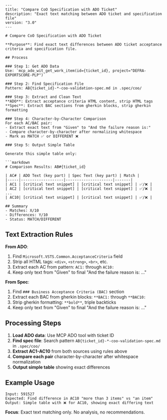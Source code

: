 ```prompt
---
title: "Compare CoO Specification with ADO Ticket"
description: "Exact text matching between ADO ticket and specification file"
version: "3.0"
---

# Compare CoO Specification with ADO Ticket

**Purpose**: Find exact text differences between ADO ticket acceptance criteria and specification file.

## Process

### Step 1: Get ADO Data
Use: `mcp_ado_wit_get_work_item(id={ticket_id}, project="DEFRA-EXPORTSCORE-PLP")`

### Step 2: Find Specification File  
Pattern: AB{ticket_id}-*-coo-validation-spec.md in .spec/coo/

### Step 3: Extract and Clean Text
**ADO**: Extract acceptance criteria HTML content, strip HTML tags
**Spec**: Extract BAC sections from gherkin blocks, strip gherkin formatting

### Step 4: Character-by-Character Comparison
For each AC/BAC pair:
- Extract exact text from "Given" to "And the failure reason is:"
- Compare character-by-character after normalizing whitespace
- Mark as MATCH ✅ or DIFFERENT ❌

### Step 5: Output Simple Table

Generate this simple table only:

```markdown
# Comparison Results: AB#{ticket_id}

| AC# | ADO Text (key part) | Spec Text (key part) | Match |
|-----|-------------------|---------------------|-------|
| AC1 | [critical text snippet] | [critical text snippet] | ✅/❌ |
| AC2 | [critical text snippet] | [critical text snippet] | ✅/❌ |
...
| AC10| [critical text snippet] | [critical text snippet] | ✅/❌ |

## Summary
- Matches: X/10
- Differences: Y/10  
- Status: MATCH/DIFFERENT
```

## Text Extraction Rules

**From ADO**:
1. Find `Microsoft.VSTS.Common.AcceptanceCriteria` field
2. Strip all HTML tags: `<div>`, `<strong>`, `<br>`, etc.
3. Extract each AC from pattern: `AC1:` through `AC10:`
4. Keep only text from "Given" to final "And the failure reason is: ..."

**From Spec**:  
1. Find `### Business Acceptance Criteria (BAC)` section
2. Extract each BAC from gherkin blocks: `**BAC1:` through `**BAC10:`
3. Strip gherkin formatting: `**bold**`, triple backticks
4. Keep only text from "Given" to final "And the failure reason is: ..."

## Processing Steps

1. **Load ADO data**: Use MCP ADO tool with ticket ID
2. **Find spec file**: Search pattern `AB{ticket_id}-*-coo-validation-spec.md` in `.spec/coo/`
3. **Extract AC1-AC10** from both sources using rules above
4. **Compare each pair** character-by-character after whitespace normalization
5. **Output simple table** showing exact differences

## Example Usage

```
Input: 591527
Expected: Find difference in AC10 "more than 3 items" vs "an item"
Output: Simple table with ❌ for AC10, showing exact differing text
```

**Focus**: Exact text matching only. No analysis, no recommendations.
```
